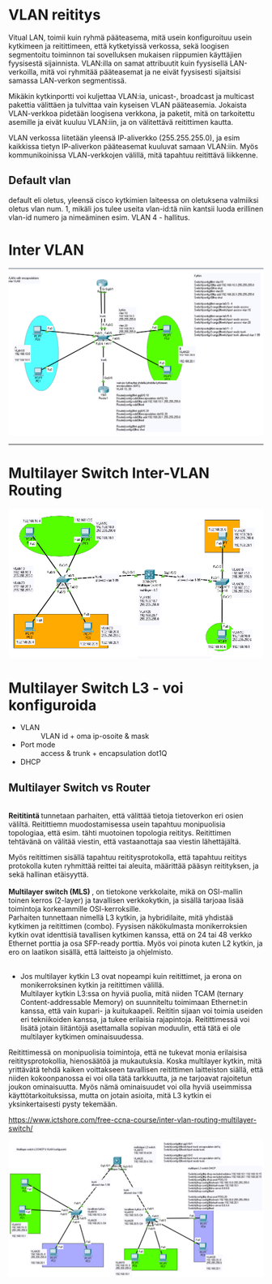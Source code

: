 <h1>VLAN reititys</h1>

Vitual LAN, toimii kuin ryhmä pääteasema, mitä usein konfiguroituu usein kytkimeen ja reitittimeen, että kytketyissä verkossa, sekä loogisen segmentoitu toiminnon tai sovelluksen mukaisen riippumien käyttäjien fyysisestä sijainnista. VLAN:illa on samat attribuutit kuin fyysisellä LAN-verkoilla, mitä voi ryhmitää pääteasemat ja ne eivät fyysisesti sijaitsisi samassa LAN-verkon segmentissä.

Mikäkin kytkinportti voi kuljettaa VLAN:ia, unicast-, broadcast ja multicast pakettia välittäen ja tulvittaa vain kyseisen VLAN pääteasemia. Jokaista VLAN-verkkoa pidetään loogisena verkkona, ja paketit, mitä on tarkoitettu asemille ja eivät kuuluu VLAN:iin, ja on välitettävä reitittimen kautta.

VLAN verkossa liitetään yleensä IP-aliverkko (255.255.255.0), ja esim kaikkissa tietyn IP-aliverkon pääteasemat kuuluvat samaan VLAN:iin. Myös kommunikoinissa VLAN-verkkojen välillä, mitä tapahtuu reitittävä liikkenne.

## Default vlan

default eli oletus, yleensä cisco kytkimien laiteessa on oletuksena valmiiksi oletus vlan num. 1, mikäli jos tulee useita vlan-id:tä niin kantsii luoda erillinen vlan-id numero ja nimeäminen esim. VLAN 4 - hallitus.

# Inter VLAN

![Alt text](InterVLAN.PNG?raw=true "None")

<hr>

# Multilayer Switch Inter-VLAN Routing

![Alt text](VLAN-inter-Multilayer.PNG?raw=true "None")

# Multilayer Switch L3 - voi konfiguroida
<ul>
  <li>VLAN</li>
    <dd>VLAN id + oma ip-osoite & mask </dd>
  <li>Port mode</li>
    <dd>access & trunk + encapsulation dot1Q </dd>
  <li>DHCP</li>
    <dd></dd>
</ul>

<h2>Multilayer Switch vs Router </h2>
<br>
<b> Reititintä  </b> tunnetaan parhaiten, että välittää tietoja tietoverkon eri osien väliltä. Reitittiemn muodostamisessa usein tapahtuu monipuolisia topologiaa, että esim.  tähti muotoinen topologia reititys. Reitittimen tehtävänä on välitää viestin, että vastaanottaja saa viestin lähettäjältä. 

Myös reitittimen sisällä tapahtuu reititysprotokolla, että tapahtuu reititys protokolla kuten ryhmittää reittei tai aleuita, määrittää pääsyn reitityksen, ja sekä hallinan etäisyyttä. 
<br><br>
<b>Multilayer switch (MLS) </b>, on tietokone verkkolaite, mikä on OSI-mallin toinen kerros (2-layer) ja tavallisen verkkokytkin, ja sisällä tarjoaa lisää toimintoja korkeammille OSI-kerroksille.
<br>
Parhaiten tunnettaan nimellä L3 kytkin, ja hybridilaite, mitä yhdistää kytkimen ja reitittimen (combo). Fyysisen näkökulmasta monikerroksien kytkin ovat identtisiä tavallisen kytkimen kanssa, että on 24 tai 48 verkko Ethernet porttia ja osa SFP-ready porttia. Myös voi pinota kuten L2 kytkin, ja ero on laatikon sisällä, että laitteisto ja ohjelmisto. <br><br>

- Jos multilayer kytkin L3 ovat nopeampi kuin reitittimet, ja erona on monikerroksinen kytkin ja reitittimen välillä. <br>
Multilayer kytkin L3:ssa on hyviä puolia, mitä niiden TCAM (ternary Content-addressable Memory) on suunniteltu toimimaan Ethernet:in kanssa, että vain kupari- ja kuitukaapeli. Reititin sijaan voi toimia useiden eri tekniikoiden kanssa, ja tukee erilaisia rajapintoja. Reitittimessä voi lisätä jotain liitäntöjä asettamalla sopivan moduulin, että tätä ei ole multilayer kytkimen ominaisuudessa.

Reitittimessä on monipuolisia toimintoja, että ne tukevat monia erilaisisa reititysprotokollia, hienosäätöä ja mukautuksia. Koska multilayer kytkin, mitä yrittävätä tehdä kaiken voittakseen tavallisen reitittimen laitteiston siällä, että niiden kokoonpanossa ei voi olla tätä tarkkuutta, ja ne tarjoavat rajoitetun joukon ominaisuutta. Myös nämä ominaisuudet voi olla hyviä useimmissa käyttötarkoituksissa, mutta on jotain asioita, mitä L3 kytkin ei yksinkertaisesti pysty tekemään.

https://www.ictshore.com/free-ccna-course/inter-vlan-routing-multilayer-switch/

![Alt text](Multilayer-Switch-DHCP-VLANs.PNG?raw=true "None")
